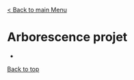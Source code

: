 [< Back to main Menu](https://github.com/gsoulie/Mobile-App-Development/blob/master/angular-formation.md)    

# Arborescence projet

* [](#)         


[Back to top](#arborescence-projet)
